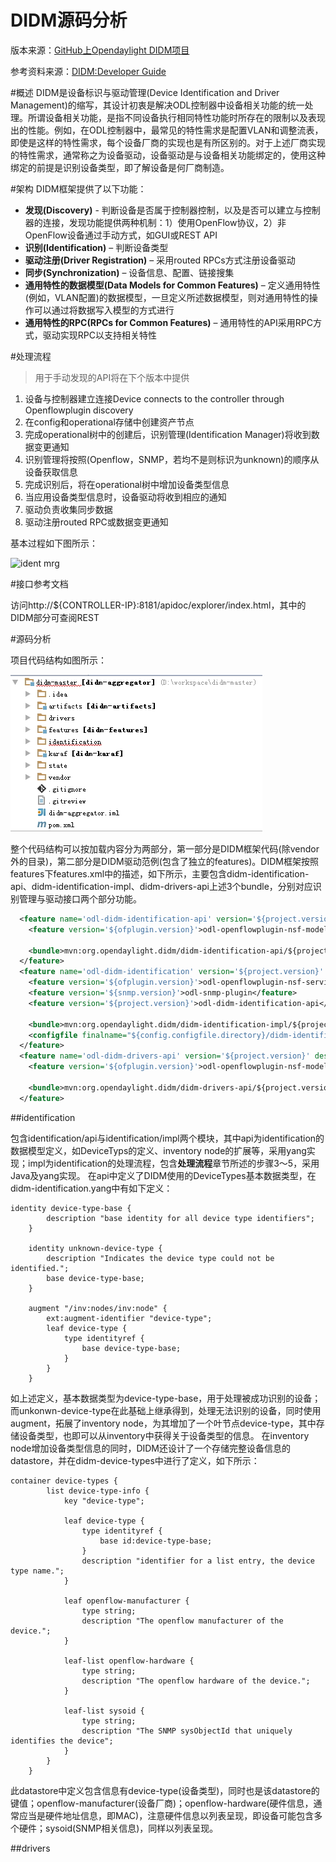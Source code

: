 DIDM源码分析
============

版本来源：[GitHub上Opendaylight DIDM项目](https://github.com/opendaylight/didm)

参考资料来源：[DIDM:Developer Guide](https://wiki.opendaylight.org/view/DIDM:Developer_Guide)

#概述
DIDM是设备标识与驱动管理(Device Identification and Driver Management)的缩写，其设计初衷是解决ODL控制器中设备相关功能的统一处理。所谓设备相关功能，是指不同设备执行相同特性功能时所存在的限制以及表现出的性能。例如，在ODL控制器中，最常见的特性需求是配置VLAN和调整流表，即使是这样的特性需求，每个设备厂商的实现也是有所区别的。对于上述厂商实现的特性需求，通常称之为设备驱动，设备驱动是与设备相关功能绑定的，使用这种绑定的前提是识别设备类型，即了解设备是何厂商制造。

#架构
DIDM框架提供了以下功能：

- **发现(Discovery)** - 判断设备是否属于控制器控制，以及是否可以建立与控制器的连接，发现功能提供两种机制：1）使用OpenFlow协议，2）非OpenFlow设备通过手动方式，如GUI或REST API
- **识别(Identification)** – 判断设备类型
- **驱动注册(Driver Registration)** – 采用routed RPCs方式注册设备驱动
- **同步(Synchronization)** – 设备信息、配置、链接搜集
- **通用特性的数据模型(Data Models for Common Features)** – 定义通用特性(例如，VLAN配置)的数据模型，一旦定义所述数据模型，则对通用特性的操作可以通过将数据写入模型的方式进行
- **通用特性的RPC(RPCs for Common Features)** – 通用特性的API采用RPC方式，驱动实现RPC以支持相关特性

#处理流程

>用于手动发现的API将在下个版本中提供

1. 设备与控制器建立连接Device connects to the controller through Openflowplugin discovery
2. 在config和operational存储中创建资产节点
3. 完成operational树中的创建后，识别管理(Identification Manager)将收到数据变更通知
4. 识别管理将按照(Openflow，SNMP，若均不是则标识为unknown)的顺序从设备获取信息
5. 完成识别后，将在operational树中增加设备类型信息
6. 当应用设备类型信息时，设备驱动将收到相应的通知
7. 驱动负责收集同步数据
8. 驱动注册routed RPC或数据变更通知

基本过程如下图所示：

![ident mrg](https://wiki.opendaylight.org/images/d/d2/Ident_mrg.jpg)

#接口参考文档

访问http://${CONTROLLER-IP}:8181/apidoc/explorer/index.html，其中的DIDM部分可查阅REST

#源码分析

项目代码结构如图所示：

![project code structure](https://github.com/hxfirefox/Opendaylight/blob/master/Lithium/resource/code_struct.jpg)

整个代码结构可以按加载内容分为两部分，第一部分是DIDM框架代码(除vendor外的目录)，第二部分是DIDM驱动范例(包含了独立的features)。DIDM框架按照features下features.xml中的描述，如下所示，主要包含didm-identification-api、didm-identification-impl、didm-drivers-api上述3个bundle，分别对应识别管理与驱动接口两个部分功能。

```xml
  <feature name='odl-didm-identification-api' version='${project.version}' description='OpenDaylight :: didm identification :: api'>
    <feature version='${ofplugin.version}'>odl-openflowplugin-nsf-model</feature>

    <bundle>mvn:org.opendaylight.didm/didm-identification-api/${project.version}</bundle>
  </feature>
  <feature name='odl-didm-identification' version='${project.version}' description='OpenDaylight :: didm identification'>
    <feature version='${ofplugin.version}'>odl-openflowplugin-nsf-services</feature>
    <feature version='${snmp.version}'>odl-snmp-plugin</feature>
    <feature version='${project.version}'>odl-didm-identification-api</feature>

    <bundle>mvn:org.opendaylight.didm/didm-identification-impl/${project.version}</bundle>
    <configfile finalname="${config.configfile.directory}/didm-identification.xml">mvn:org.opendaylight.didm/didm-identification-impl/${project.version}/xml/config</configfile>
  </feature>
  <feature name='odl-didm-drivers-api' version='${project.version}' description='OpenDaylight :: didm drivers :: api'>
    <feature version='${ofplugin.version}'>odl-openflowplugin-nsf-model</feature>

    <bundle>mvn:org.opendaylight.didm/didm-drivers-api/${project.version}</bundle>
  </feature>
```

##identification

包含identification/api与identification/impl两个模块，其中api为identification的数据模型定义，如DeviceTyps的定义、inventory node的扩展等，采用yang实现；impl为identification的处理流程，包含**处理流程**章节所述的步骤3～5，采用Java及yang实现。
在api中定义了DIDM使用的DeviceTypes基本数据类型，在didm-identification.yang中有如下定义：

```
identity device-type-base {
        description "base identity for all device type identifiers";
    }

    identity unknown-device-type {
        description "Indicates the device type could not be identified.";
        base device-type-base;
    }

    augment "/inv:nodes/inv:node" {
        ext:augment-identifier "device-type";
        leaf device-type {
            type identityref {
                base device-type-base;
            }
        }
    }
```

如上述定义，基本数据类型为device-type-base，用于处理被成功识别的设备；而unkonwn-device-type在此基础上继承得到，处理无法识别的设备，同时使用augment，拓展了inventory node，为其增加了一个叶节点device-type，其中存储设备类型，也即可以从inventory中获得关于设备类型的信息。
在inventory node增加设备类型信息的同时，DIDM还设计了一个存储完整设备信息的datastore，并在didm-device-types中进行了定义，如下所示：

```
container device-types {
        list device-type-info {
            key "device-type";

            leaf device-type {
                type identityref {
                    base id:device-type-base;
                }
                description "identifier for a list entry, the device type name.";
            }

            leaf openflow-manufacturer {
                type string;
                description "The openflow manufacturer of the device.";
            }

            leaf-list openflow-hardware {
                type string;
                description "The openflow hardware of the device.";
            }

            leaf-list sysoid {
                type string;
                description "The SNMP sysObjectId that uniquely identifies the device";
            }
        }
    }
```
此datastore中定义包含信息有device-type(设备类型)，同时也是该datastore的键值；openflow-manufacturer(设备厂商)；openflow-hardware(硬件信息，通常应当是硬件地址信息，即MAC)，注意硬件信息以列表呈现，即设备可能包含多个硬件；sysoid(SNMP相关信息)，同样以列表呈现。

##drivers
